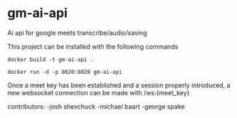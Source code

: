 # gm-ai-api
Ai api for google meets transcribe/audio/saving

This project can be installed with the following commands

```commandline
docker build -t gm-ai-api .
```

```commandline
docker run -d -p 8020:8020 gm-ai-api
```

Once a meet key has been established and a session properly introduced,
a new websocket connection can be made with /ws:{meet_key}

contributors:
-josh shevchuck
-michael baart
-george spake